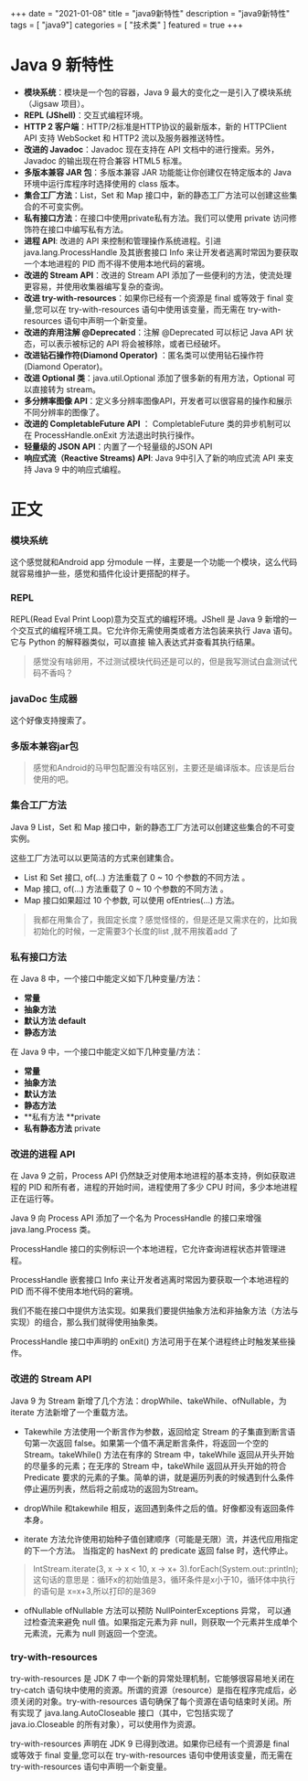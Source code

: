 +++
date = "2021-01-08"
title = "java9新特性"
description = "java9新特性"
tags = [ "java9"]
categories = [
    "技术类"
]
featured = true
+++

#  Java 9 新特性

- **模块系统**：模块是一个包的容器，Java 9 最大的变化之一是引入了模块系统（Jigsaw 项目）。
- **REPL (JShell)**：交互式编程环境。
- **HTTP 2 客户端**：HTTP/2标准是HTTP协议的最新版本，新的 HTTPClient API 支持 WebSocket 和 HTTP2 流以及服务器推送特性。
- **改进的 Javadoc**：Javadoc 现在支持在 API 文档中的进行搜索。另外，Javadoc 的输出现在符合兼容 HTML5 标准。
- **多版本兼容 JAR 包**：多版本兼容 JAR 功能能让你创建仅在特定版本的 Java 环境中运行库程序时选择使用的 class 版本。
- **集合工厂方法**：List，Set 和 Map 接口中，新的静态工厂方法可以创建这些集合的不可变实例。
- **私有接口方法**：在接口中使用private私有方法。我们可以使用 private 访问修饰符在接口中编写私有方法。
- **进程 API**: 改进的 API 来控制和管理操作系统进程。引进 java.lang.ProcessHandle 及其嵌套接口 Info 来让开发者逃离时常因为要获取一个本地进程的 PID 而不得不使用本地代码的窘境。
- **改进的 Stream API**：改进的 Stream API 添加了一些便利的方法，使流处理更容易，并使用收集器编写复杂的查询。
- **改进 try-with-resources**：如果你已经有一个资源是 final 或等效于 final 变量,您可以在 try-with-resources 语句中使用该变量，而无需在 try-with-resources 语句中声明一个新变量。
- **改进的弃用注解 @Deprecated**：注解 @Deprecated 可以标记 Java API 状态，可以表示被标记的 API 将会被移除，或者已经破坏。
- **改进钻石操作符(Diamond Operator)** ：匿名类可以使用钻石操作符(Diamond Operator)。
- **改进 Optional 类**：java.util.Optional 添加了很多新的有用方法，Optional 可以直接转为 stream。
- **多分辨率图像 API**：定义多分辨率图像API，开发者可以很容易的操作和展示不同分辨率的图像了。
- **改进的 CompletableFuture API** ： CompletableFuture 类的异步机制可以在 ProcessHandle.onExit 方法退出时执行操作。
- **轻量级的 JSON API**：内置了一个轻量级的JSON API
- **响应式流（Reactive Streams) API**: Java 9中引入了新的响应式流 API 来支持 Java 9 中的响应式编程。

# 正文

### 模块系统

这个感觉就和Android app 分module 一样，主要是一个功能一个模块，这么代码就容易维护一些，感觉和插件化设计更搭配的样子。

### REPL

REPL(Read Eval Print Loop)意为交互式的编程环境。JShell 是 Java 9 新增的一个交互式的编程环境工具。它允许你无需使用类或者方法包装来执行 Java 语句。它与 Python 的解释器类似，可以直接 输入表达式并查看其执行结果。

> 感觉没有啥卵用，不过测试模块代码还是可以的，但是我写测试白盒测试代码不香吗？

### javaDoc 生成器

这个好像支持搜索了。

### 多版本兼容jar包

> 感觉和Android的马甲包配置没有啥区别，主要还是编译版本。应该是后台使用的吧。

### 集合工厂方法

Java 9 List，Set 和 Map 接口中，新的静态工厂方法可以创建这些集合的不可变实例。

这些工厂方法可以以更简洁的方式来创建集合。

- List 和 Set 接口, of(...) 方法重载了 0 ~ 10 个参数的不同方法 。
- Map 接口, of(...) 方法重载了 0 ~ 10 个参数的不同方法 。
- Map 接口如果超过 10 个参数, 可以使用 ofEntries(...) 方法。

> 我都在用集合了，我固定长度？感觉怪怪的，但是还是又需求在的，比如我初始化的时候，一定需要3个长度的list ,就不用挨着add 了

### 私有接口方法

在 Java 8 中，一个接口中能定义如下几种变量/方法：

- **常量**
- **抽象方法**
- **默认方法** **default**
- **静态方法**

在 Java 9 中，一个接口中能定义如下几种变量/方法：

- **常量**
- **抽象方法**
- **默认方法**
- **静态方法**
- **私有方法 **private
- **私有静态方法** private 

### 改进的进程 API

在 Java 9 之前，Process API 仍然缺乏对使用本地进程的基本支持，例如获取进程的 PID 和所有者，进程的开始时间，进程使用了多少 CPU 时间，多少本地进程正在运行等。

Java 9 向 Process API 添加了一个名为 ProcessHandle 的接口来增强 java.lang.Process 类。

ProcessHandle 接口的实例标识一个本地进程，它允许查询进程状态并管理进程。

ProcessHandle 嵌套接口 Info 来让开发者逃离时常因为要获取一个本地进程的 PID 而不得不使用本地代码的窘境。

我们不能在接口中提供方法实现。如果我们要提供抽象方法和非抽象方法（方法与实现）的组合，那么我们就得使用抽象类。

ProcessHandle 接口中声明的 onExit() 方法可用于在某个进程终止时触发某些操作。

### 改进的 Stream API

Java 9 为 Stream 新增了几个方法：dropWhile、takeWhile、ofNullable，为 iterate 方法新增了一个重载方法。

* Takewhile 方法使用一个断言作为参数，返回给定 Stream 的子集直到断言语句第一次返回 false。如果第一个值不满足断言条件，将返回一个空的 Stream。takeWhile() 方法在有序的 Stream 中，takeWhile 返回从开头开始的尽量多的元素；在无序的 Stream 中，takeWhile 返回从开头开始的符合 Predicate 要求的元素的子集。简单的讲，就是遍历列表的时候遇到什么条件停止遍历列表，然后将之前成功的返回为Stream。

*  dropWhile 和takewhile 相反，返回遇到条件之后的值。好像都没有返回条件本身。 

*  iterate  方法允许使用初始种子值创建顺序（可能是无限）流，并迭代应用指定的下一个方法。 当指定的 hasNext 的 predicate 返回 false 时，迭代停止。

  > IntStream.iterate(3, x -> x < 10, x -> x+ 3).forEach(System.out::println); 这句话的意思是：循环x的初始值是3，循环条件是x小于10，循环体中执行的语句是 x=x+3,所以打印的是369

*  ofNullable ofNullable 方法可以预防 NullPointerExceptions 异常， 可以通过检查流来避免 null 值。如果指定元素为非 null，则获取一个元素并生成单个元素流，元素为 null 则返回一个空流。

### try-with-resources

try-with-resources 是 JDK 7 中一个新的异常处理机制，它能够很容易地关闭在 try-catch 语句块中使用的资源。所谓的资源（resource）是指在程序完成后，必须关闭的对象。try-with-resources 语句确保了每个资源在语句结束时关闭。所有实现了 java.lang.AutoCloseable 接口（其中，它包括实现了 java.io.Closeable 的所有对象），可以使用作为资源。

try-with-resources 声明在 JDK 9 已得到改进。如果你已经有一个资源是 final 或等效于 final 变量,您可以在 try-with-resources 语句中使用该变量，而无需在 try-with-resources 语句中声明一个新变量。


